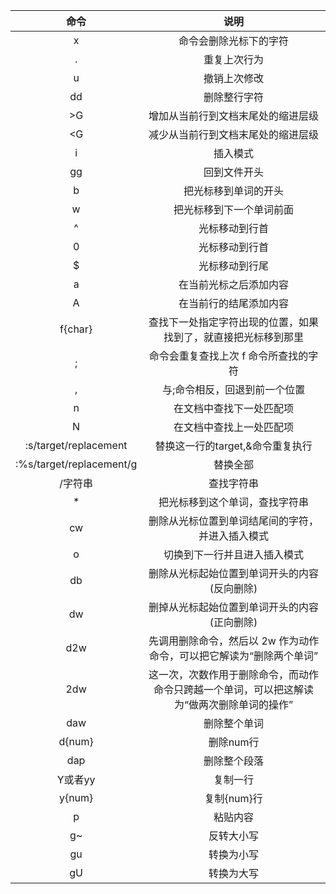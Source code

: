
命令 | 说明
:---:|:---:
x | 命令会删除光标下的字符
. | 重复上次行为
u | 撤销上次修改
dd | 删除整行字符
>G | 增加从当前行到文档末尾处的缩进层级
<G | 减少从当前行到文档末尾处的缩进层级
i | 插入模式
gg | 回到文件开头
b | 把光标移到单词的开头
w | 把光标移到下一个单词前面
^ | 光标移动到行首
0 | 光标移动到行首
$ | 光标移动到行尾
a | 在当前光标之后添加内容
A | 在当前行的结尾添加内容
f{char} | 查找下一处指定字符出现的位置，如果找到了，就直接把光标移到那里
; | 命令会重复查找上次 f 命令所查找的字符
, | 与;命令相反，回退到前一个位置
n | 在文档中查找下一处匹配项
N | 在文档中查找上一处匹配项
:s/target/replacement | 替换这一行的target,&命令重复执行
:%s/target/replacement/g | 替换全部
/字符串 | 查找字符串
* | 把光标移到这个单词，查找字符串
cw | 删除从光标位置到单词结尾间的字符，并进入插入模式
o | 切换到下一行并且进入插入模式
db | 删除从光标起始位置到单词开头的内容(反向删除)
dw | 删掉从光标起始位置到单词开头的内容(正向删除)
d2w | 先调用删除命令，然后以 2w 作为动作命令，可以把它解读为“删除两个单词”
2dw | 这一次，次数作用于删除命令，而动作命令只跨越一个单词，可以把这解读为“做两次删除单词的操作”
daw | 删除整个单词
d{num} | 删除num行
dap | 删除整个段落
Y或者yy | 复制一行
y{num} | 复制{num}行
p | 粘贴内容
g~ | 反转大小写
gu | 转换为小写
gU | 转换为大写
